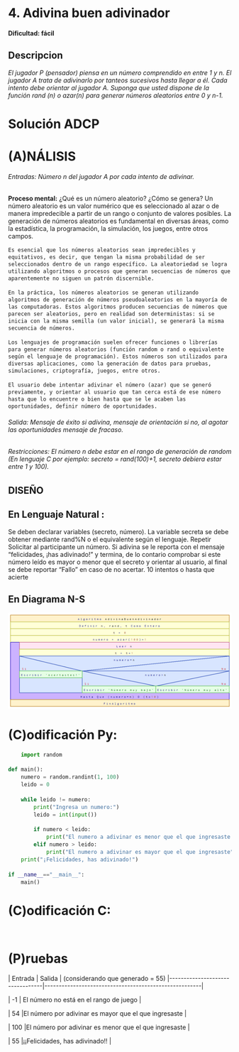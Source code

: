 # 4. Adivina buen adivinador

#### Dificultad: fácil

## Descripcion

*El jugador P (pensador) piensa en un número comprendido en entre 1 y n. El jugador A trata de adivinarlo por tanteos sucesivos hasta llegar a él. Cada intento debe orientar al jugador A. Suponga que usted dispone de la función rand (n) o azar(n) para generar números aleatorios entre 0 y n-1.*
    

# Solución ADCP

# (A)NÁLISIS
###### Entradas:   Número n del jugador A por cada intento de adivinar. 

**Proceso mental:**
    ¿Qué es un número aleatorio? ¿Cómo se genera?  Un número aleatorio es un valor numérico que es seleccionado al azar o de manera impredecible a partir de un rango o conjunto de valores posibles. La generación de números aleatorios es fundamental en diversas áreas, como la estadística, la programación, la simulación, los juegos, entre otros campos.

    Es esencial que los números aleatorios sean impredecibles y equitativos, es decir, que tengan la misma probabilidad de ser seleccionados dentro de un rango específico. La aleatoriedad se logra utilizando algoritmos o procesos que generan secuencias de números que aparentemente no siguen un patrón discernible.

    En la práctica, los números aleatorios se generan utilizando algoritmos de generación de números pseudoaleatorios en la mayoría de las computadoras. Estos algoritmos producen secuencias de números que parecen ser aleatorios, pero en realidad son deterministas: si se inicia con la misma semilla (un valor inicial), se generará la misma secuencia de números.

    Los lenguajes de programación suelen ofrecer funciones o librerías para generar números aleatorios (función random o rand o equivalente según el lenguaje de programación). Estos números son utilizados para diversas aplicaciones, como la generación de datos para pruebas, simulaciones, criptografía, juegos, entre otros.

    El usuario debe intentar adivinar el número (azar) que se generó previamente, y orientar al usuario que tan cerca está de ese número hasta que lo encuentre o bien hasta que se le acaben las oportunidades, definir número de oportunidades.


###### Salida: Mensaje de éxito si adivina, mensaje de orientación si no, al agotar las oportunidades mensaje de fracaso.


###### Restricciones: El número n debe estar en el rango de generación de random (En lenguaje C por ejemplo: secreto = rand(100)+1, secreto debiera estar entre 1 y 100).


## DISEÑO 

## En  Lenguaje Natural :
Se deben declarar variables (secreto, número). 
La variable secreta se debe obtener mediante rand%N o el equivalente según el lenguaje. 
Repetir
Solicitar al participante un número. 
Si adivina se le reporta con el mensaje “felicidades, ¡has adivinado!” y termina,
de lo contario comprobar si este número leído es mayor o menor que el secreto y orientar al usuario, al final se debe reportar “Fallo” en caso de no acertar. 
10 intentos o hasta que acierte


## En Diagrama N-S
![](imagen1.png)


# (C)odificación Py:
```py
    import random

def main():
    numero = random.randint(1, 100)
    leido = 0
    
    while leido != numero:
        print("Ingresa un numero:")
        leido = int(input())
        
        if numero < leido:
            print("El numero a adivinar es menor que el que ingresaste.")
        elif numero > leido:
            print("El numero a adivinar es mayor que el que ingresaste")
    print("¡Felicidades, has adivinado!")

if __name__=="__main__":
    main()
```
# (C)odificación C:
```c
    
```
# (P)ruebas

|      Entrada                     | Salida                                               |
 (considerando que generado = 55)
\|---------------------------------|-------------------------------------------------------|

| -1                               | El número no está en el rango de juego               |

| 54                               |El número por adivinar es mayor que el que ingresaste |

| 100                              |El número por adivinar es menor que el que ingresaste |

| 55                               |¡¡Felicidades, has adivinado!!                        |
